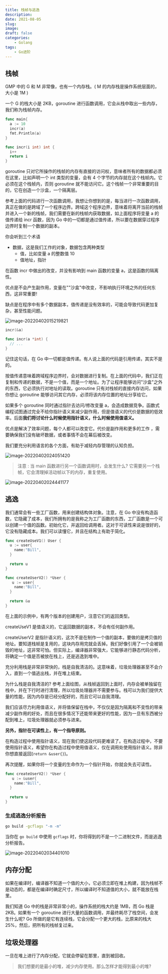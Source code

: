 ```yaml
---
title: 栈帧与逃逸
description: 
date: 2021-08-05 
slug: 
image: 
draft: false
categories:
    - Golang
tags:
    - Go进阶
---
```


## 栈帧

GMP 中的 G 和 M 非常像，也有一个内存栈。( M 的内存栈是操作系统层面的，大小是 1M )

一个 G 的栈大小是 2KB，goroutine 进行函数调用，它会从栈中取出一些内存，我们称为栈帧内存。

```go
func main{
  a := 10
  incr(a)
  fmt.Println(a)
}

func incr(i int) int {
  i++
  return i
}
```

goroutine 只对它所操作的栈帧的内存有直接的访问权，意味者所有的数据都必须在这里，比如声明一个 int 类型的变量，会有 4 个字节的内存就在这个栈帧内。它必须在这个栈帧内，否则 goroutine 就不能访问它。这个栈帧一个非常重要的目的，它在创造一个沙盒，一个隔离层。

参考上面的代码进行一次函数调用，我想让你想到的是，每当进行一次函数调用，真正在做的是跨域了一个程序边界。跨域这个程序边界，意味着将离开当前的栈帧并进入一个新的栈帧，我们需要在新的栈帧内获取数据，如上面程序将变量 a 的值传递给 incr 函数，因为 Go 中的一切都是通过值传递，所以要在数据穿过程序边界时复制一个数据的副本。

你会听到三个术语

+ 数据，这是我们工作的对象，数据包含两种类型
  + 值，比如变量 a 的整数值 10
  + 值地址，指针

在函数 incr 中做出的改变，并没有影响到 main 函数的变量 a，这是函数的隔离性。

优点是不会产生副作用，变量在""沙盒"中改变，不影响执行环境之外的任何东西，这非常重要!

缺点是在程序中有多个数据副本，值传递是没有效率的，可能会导致代码更加复杂，甚至性能问题。

![image-20220402015219821](http://img.golang.space/shot-1648835539919.png)

```go
incr(&a)

func incr(a *int) {
  // ...
}
```

记住这句话，在 Go 中一切都是值传递。有人说上面的代码是引用传递，其实不是的。

按值传递意味着跨域程序边界时，会对数据进行复制。在上面的代码中，我们正在复制和传递的数据，不是一个值，而是一个地址。为了让程序能够访问"沙盒"之外的东西，它必须执行对地址的读取。goroutine 只有对栈帧的直接内存访问，如果你想让 goroutine 能够访问其它内存，必须将该内存位置的地址分享给它。

如果多个 goroutine 同时通过指针去访问/修改变量 a，会造成数据竞争。函数式编程试图通过完全不给你指针语义来减少副作用，但是值语义的代价是数据的低效率。后面**我们将讨论什么时候使用指针语义，什么时候使用值语义。**

优点是解决了效率问题，每个人都可以改变它。代价是副作用和更多的工作 ，需要确保我们没有破坏数据，或者事情不会在幕后被改变。

我们要充分利用语言的各个方面，有助于减轻内存管理的认知负担。

![image-20220402024051420](http://img.golang.space/shot-1648838451520.png)

> 注意 : 当 main 函数进行另一个函数调用时，会发生什么? 它需要另一个栈帧，它会清理掉活动帧以下的内存，重复使用。

![image-20220402024441177](http://img.golang.space/shot-1648838681257.png)

## 逃逸

我们通常会有一些工厂函数，用来创建结构体对象。注意，在 Go 中没有构造函数，它隐藏了成本，我们所拥有的是我称之为工厂函数的东西，工厂函数是一个可以创建一个值的函数。初始化它，并返回给调用者。这对于可读性来说是很好的，它没有隐藏成本。我们可以读懂它，并且在结构上有助于简化。

```go
func createUseV1() User {
  u := user{
    name:"Bill",
  }
  
  return u
}

func createUserV2() *User {
   u := user{
    name:"Bill",
  }
  
  return &u
}
```

在上面的示例中，有两个版本的创建用户，注意它们的返回类型。

createUseV1 是值语义的，它返回数据的副本，不会有任何副作用。

createUserV2 是指针语义的，这次不是在制作一个值的副本，要做的是拷贝值的地址。要知道栈帧是复用的，这块内存用完就会丢掉。我们好像引用了一个会被销毁的地址，这非常可怕。但实际上，编译器非常强大，它能够进行静态代码分析，将确定一个值是否被放在栈上，还是逃逸到堆中。

充分利用栈是非常非常快的，栈是自我清洁的。这意味着，垃圾处理器甚至不会介入，直到一个值逃出栈，并在堆上结束。

为什么栈是自我清洁的? 参考上面绘图，从栈帧返回到上面时，内存会被单独留在栈中，并在下行时进行清理，所以垃圾处理器并不需要参与。栈可以为我们提供大量的性能，因为内存是已经分配好的，而且它可以自我清理。

我们应该尽力利用值语义，并将值保留在栈中，不仅仅是因为隔离和不变性的带来减少副作用的好处，而且在很多情况下还能带来更好的性能，因为一旦有东西被分配到堆上，垃圾处理器就必须参与进来。

**另外，指针在可读性上，有一个指导原则。**

在构造过程中使用指针语义，现在我们使这段代码更难读了。在构造过程中，不要使用指针语义，希望你在构造过程中使用值语义，仅在调用处使用指针语义。除非你想直接返回(`return &user{}`)。

再次提醒，如果你将一个变量的生命作为一个指针开始，你就会失去可读性。

```go
func createUserV2() *User {
   u := &user{
    name:"Bill",
  }
  
  return u
}
```

### 生成逃逸分析报告

```bash
go build -gcflags "-m -m"
```

当你在 `go build` 中使用 `gcflags` 时，你将得到的不是一个二进制文件，而是逃逸分析报告。

![image-20220402034401010](http://img.golang.space/shot-1648842241117.png)

## 内存分配

如果在编译时，编译器不知道一个值的大小，它必须立即在堆上构建，因为栈帧不是动态的，都是在编译时确定尺寸，所以编译时不知道值的大小，就不能放在栈里。

我们知道 Go 中的栈是非常非常小的，操作系统的栈大约是 1MB，而 Go 栈是 2KB。如果有一个 goroutine 进行大量的函数调用，并最终耗尽了栈空间，会发生什么呢? Go 所做的是它有连续栈，它会分配一个更大的栈，比原来的栈大 25%，然后，把所有的栈帧复过来。

## 垃圾处理器

一旦在堆上进行了内存分配，它就会停留在那里，直到被回收。

> 我们想要的是最小的堆，减少内存使用。那么怎样才能得到最小的堆?

